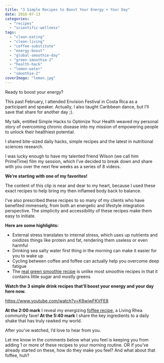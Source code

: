 ```yaml
---
title: "3 Simple Recipes to Boost Your Energy + Your Day"
date: 2016-07-13
categories: 
  - "recipes"
  - "scientific-wellness"
tags: 
  - "clean-eating"
  - "clean-living"
  - "coffee-substitute"
  - "energy-boost"
  - "global-smoothie-day"
  - "green-smoothie-2"
  - "health-hack"
  - "lemon-water"
  - "smoothie-2"
coverImage: "lemon.jpg"
---
```


Ready to boost your energy?

This past February, I attended Envision Festival in Costa Rica as a participant and speaker. Actually, I also taught Caribbean dance, but I’ll save that share for another day ;).

My talk, entitled Simple Hacks to Optimize Your Health weaved my personal story of overcoming chronic disease into my mission of empowering people to unlock their healthiest potential.

I shared bite-sized daily hacks, simple recipes and the latest in nutritional sciences research.

I was lucky enough to have my talented friend Wilson (we call him PrimeTime) film my session, which I’ve decided to break down and share with you over the next few weeks as a series of 8 videos.

**We’re starting with one of my favorites!**

The content of this clip is near and dear to my heart, because I used these exact recipes to help bring my then inflamed body back to balance.

I’ve also prescribed these recipes to so many of my clients who have benefited immensely, from both an energetic and lifestyle integration perspective. The simplicity and accessibility of these recipes make them easy to initiate.

**Here are some highlights:**

- External stress translates to internal stress, which uses up nutrients and oxidizes things like protein and fat, rendering them useless or even harmful
- Drinking sea salty water first thing in the morning can make it easier for you to wake up
- Cycling between coffee and foffee can actually help you overcome deep fatigue
- The [real green smoothie recipe](https://www.livingrhea.com/recipes/green-warrior-smoothie/) is unlike most smoothie recipes in that it contains little sugar and mostly greens

**Watch the 3 simple drink recipes that’ll boost your energy and your day here now.**

https://www.youtube.com/watch?v=K6wiwFKVFE8

**At the 2:00 mark** I reveal my energizing [foffee recipe](https://www.livingrhea.com/recipes/foffee-coffee-substitute/), a Living Rhea community fave! **At the 5:40 mark** I share the key ingredients to a daily shake that has truly rawked my world.

After you've watched, I’d love to hear from you.

Let me know in the comments below what you feel is keeping you from adding 1 or more of these recipes to your morning routine. OR if you’ve already started on these, how do they make you feel? And what about that foffee, huh?
